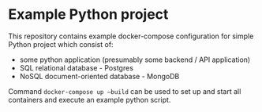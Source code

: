 # Example Python project

This repository contains example docker-compose configuration for simple Python project which consist of:
* some python application (presumably some backend / API application)
* SQL relational database - Postgres
* NoSQL document-oriented database - MongoDB

Command `docker-compose up –build` can be used to set up and start all containers and execute an example python script.
